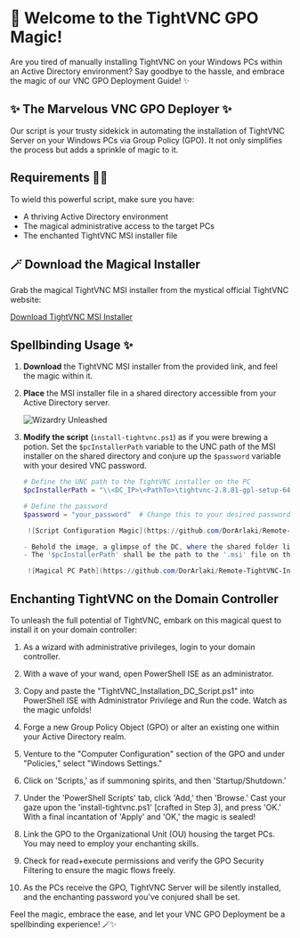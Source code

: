 # 🚀 Welcome to the TightVNC GPO Magic!

Are you tired of manually installing TightVNC on your Windows PCs within an Active Directory environment? Say goodbye to the hassle, and embrace the magic of our VNC GPO Deployment Guide! ✨

## ✨ The Marvelous VNC GPO Deployer ✨

Our script is your trusty sidekick in automating the installation of TightVNC Server on your Windows PCs via Group Policy (GPO). It not only simplifies the process but adds a sprinkle of magic to it.

## Requirements 🧙‍♂️

To wield this powerful script, make sure you have:

- A thriving Active Directory environment
- The magical administrative access to the target PCs
- The enchanted TightVNC MSI installer file

## 🪄 Download the Magical Installer

Grab the magical TightVNC MSI installer from the mystical official TightVNC website:

[Download TightVNC MSI Installer](https://www.tightvnc.com/download.php)

## Spellbinding Usage ✨

1. **Download** the TightVNC MSI installer from the provided link, and feel the magic within it.

2. **Place** the MSI installer file in a shared directory accessible from your Active Directory server. 

    ![Wizardry Unleashed](https://github.com/DorArlaki/Remote-TightVNC-Installer/assets/107101354/50c64be4-9a53-43bf-9760-f35631f94b46)

3. **Modify the script** (`install-tightvnc.ps1`) as if you were brewing a potion. Set the `$pcInstallerPath` variable to the UNC path of the MSI installer on the shared directory and conjure up the `$password` variable with your desired VNC password.

   ```powershell
   # Define the UNC path to the TightVNC installer on the PC
   $pcInstallerPath = "\\<DC_IP>\<PathTo>\tightvnc-2.8.81-gpl-setup-64bit.msi"   # Change this to your desired IP + Path

   # Define the password
   $password = "your_password"  # Change this to your desired password

    ![Script Configuration Magic](https://github.com/DorArlaki/Remote-TightVNC-Installer/assets/107101354/5eff632f-bd92-4b99-a3ec-7faaebad524f)

   - Behold the image, a glimpse of the DC, where the shared folder lies, and from which the script shall journey forth into the GPO Path [ Step 6 ].
   - The '$pcInstallerPath' shall be the path to the '.msi' file on the PC.
   
    ![Magical PC Path](https://github.com/DorArlaki/Remote-TightVNC-Installer/assets/107101354/2fa7eb1b-4302-4871-a288-377295447df7)

## Enchanting TightVNC on the Domain Controller

To unleash the full potential of TightVNC, embark on this magical quest to install it on your domain controller:

1. As a wizard with administrative privileges, login to your domain controller.

2. With a wave of your wand, open PowerShell ISE as an administrator.

3. Copy and paste the "TightVNC_Installation_DC_Script.ps1" into PowerShell ISE with Administrator Privilege and Run the code. Watch as the magic unfolds!

4. Forge a new Group Policy Object (GPO) or alter an existing one within your Active Directory realm.

5. Venture to the "Computer Configuration" section of the GPO and under "Policies," select "Windows Settings."

6. Click on 'Scripts,' as if summoning spirits, and then 'Startup/Shutdown.'

7. Under the 'PowerShell Scripts' tab, click 'Add,' then 'Browse.' Cast your gaze upon the 'install-tightvnc.ps1' [crafted in Step 3], and press 'OK.' With a final incantation of 'Apply' and 'OK,' the magic is sealed!

9. Link the GPO to the Organizational Unit (OU) housing the target PCs. You may need to employ your enchanting skills.

10. Check for read+execute permissions and verify the GPO Security Filtering to ensure the magic flows freely.

11. As the PCs receive the GPO, TightVNC Server will be silently installed, and the enchanting password you've conjured shall be set.

Feel the magic, embrace the ease, and let your VNC GPO Deployment be a spellbinding experience! 🪄✨
